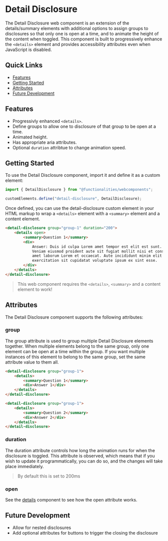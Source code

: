 # Detail Disclosure

The Detail Disclosure web component is an extension of the details/summary elements with additional options to assign groups to disclosures so that only one is open at a time, and to animate the height of the content when toggled. This component is built to progressively enhance the ``<details>`` element and provides accessibility attributes even when JavaScript is disabled.

## Quick Links

- [Features](#features)
- [Getting Started](#getting-started)
- [Attributes](#attributes)
- [Future Development](#future-development)

## Features
- Progressivly enhanced ``<details>``.
- Define groups to allow one to disclosure of that group to be open at a time.
- Animated height.
- Has appropriate aria attributes.
- Optional ``duration`` attribtue to change animation speed.

## Getting Started

To use the Detail Disclosure component, import it and define it as a custom element:

```typescript
import { DetailDisclosure } from "@functionalities/webcomponents";

customElements.define("detail-disclosure", DetailDisclosure);
```

Once defined, you can use the detail-disclosure custom element in your HTML markup to wrap a ``<details>`` element with a ``<summary>`` element and a content element.

```html
<detail-disclosure group="group-1" duration="200">
    <details open>
        <summary>Question 1</summary>
        <div>
            Answer: Duis id culpa Lorem amet tempor est elit est sunt.
            Veniam eiusmod proident aute sit fugiat mollit nisi et consequat
            amet laborum Lorem et occaecat. Aute incididunt minim elit amet
            exercitation sit cupidatat voluptate ipsum ex sint esse.
        </div>
    </details>
</detail-disclosure>
```

> This web component requires the ``<details>``, ``<summary>`` and a content element to work!

## Attributes

The Detail Disclosure component supports the following attributes:

### group

The group attribute is used to group multiple Detail Disclosure elements together. When multiple elements belong to the same group, only one element can be open at a time within the group. If you want multiple instances of this element to belong to the same group, set the same attribute value to them all.

```html
<detail-disclosure group="group-1">
    <details>
        <summary>Question 1</summary>
        <div>Answer 1</div>
    </details>
</detail-disclosure>

<detail-disclosure group="group-1">
    <details>
        <summary>Question 2</summary>
        <div>Answer 2</div>
    </details>
</detail-disclosure>

```

### duration

The duration attribute controls how long the animation runs for when the disclosure is toggled. This attribute is observed, which means that if you wish to update it programmatically, you can do so, and the changes will take place immediately.

> By default this is set to 200ms

### open

See the [details](#details) component to see how the open attribute works.

## Future Development
- Allow for nested disclosures
- Add optional attributes for buttons to trigger the closing the disclosure